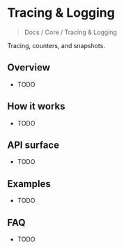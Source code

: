# Tracing & Logging

> Docs / Core / Tracing & Logging

Tracing, counters, and snapshots.

## Overview

- TODO

## How it works

- TODO

## API surface

- TODO

## Examples

- TODO

## FAQ

- TODO
